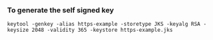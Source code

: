 
### To generate the self signed key
```
keytool -genkey -alias https-example -storetype JKS -keyalg RSA -keysize 2048 -validity 365 -keystore https-example.jks
```
